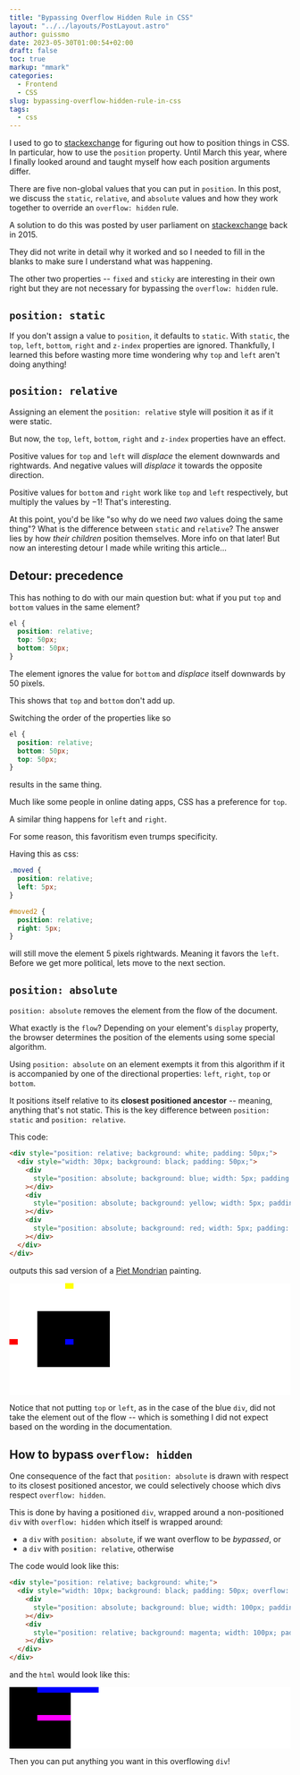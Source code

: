 ```yaml
---
title: "Bypassing Overflow Hidden Rule in CSS"
layout: "../../layouts/PostLayout.astro"
author: guissmo
date: 2023-05-30T01:00:54+02:00
draft: false
toc: true
markup: "mmark"
categories:
  - Frontend
  - CSS
slug: bypassing-overflow-hidden-rule-in-css
tags:
  - css
---
```


I used to go to [stackexchange](https://stackexchange.com) for figuring out how to position things in CSS. In particular, how to use the `position` property. Until March this year, where I finally looked around and taught myself how each position arguments differ.

There are five non-global values that you can put in `position`. In this post, we discuss the `static`, `relative`, and `absolute` values and how they work together to override an `overflow: hidden` rule.

A solution to do this was posted by user parliament on [stackexchange](https://stackoverflow.com/a/29687454) back in $2015$.

They did not write in detail why it worked and so I needed to fill in the blanks to make sure I understand what was happening.

The other two properties -- `fixed` and `sticky` are interesting in their own right but they are not necessary for bypassing the `overflow: hidden` rule.

## `position: static`

If you don't assign a value to `position`, it defaults to `static`. With `static`, the `top`, `left`, `bottom`, `right` and `z-index` properties are ignored. Thankfully, I learned this before wasting more time wondering why `top` and `left` aren't doing anything!

## `position: relative`

Assigning an element the `position: relative` style will position it as if it were static.

But now, the `top`, `left`, `bottom`, `right` and `z-index` properties have an effect.

Positive values for `top` and `left` will _displace_ the element downwards and rightwards. And negative values will _displace_ it towards the opposite direction.

Positive values for `bottom` and `right` work like `top` and `left` respectively, but multiply the values by $-1$! That's interesting.

At this point, you'd be like "so why do we need _two_ values doing the same thing"? What is the difference between `static` and `relative`? The answer lies by how _their children_ position themselves. More info on that later! But now an interesting detour I made while writing this article...

## Detour: precedence

This has nothing to do with our main question but: what if you put `top` and `bottom` values in the same element?

```css
el {
  position: relative;
  top: 50px;
  bottom: 50px;
}
```

The element ignores the value for `bottom` and _displace_ itself downwards by 50 pixels.

This shows that `top` and `bottom` don't add up.

Switching the order of the properties like so

```css
el {
  position: relative;
  bottom: 50px;
  top: 50px;
}
```

results in the same thing.

Much like some people in online dating apps, CSS has a preference for `top`.

A similar thing happens for `left` and `right`.

For some reason, this favoritism even trumps specificity.

Having this as css:

```css
.moved {
  position: relative;
  left: 5px;
}

#moved2 {
  position: relative;
  right: 5px;
}
```

will still move the element $5$ pixels rightwards. Meaning it favors the `left`. Before we get more political, lets move to the next section.

## `position: absolute`

`position: absolute` removes the element from the flow of the document.

What exactly is the `flow`? Depending on your element's `display` property, the browser determines the position of the elements using some special algorithm.

Using `position: absolute` on an element exempts it from this algorithm if it is accompanied by one of the directional properties: `left`, `right`, `top` or `bottom`.

It positions itself relative to its **closest positioned ancestor** -- meaning, anything that's not static. This is the key difference between `position: static` and `position: relative`.

This code:

```html
<div style="position: relative; background: white; padding: 50px;">
  <div style="width: 30px; background: black; padding: 50px;">
    <div
      style="position: absolute; background: blue; width: 5px; padding: 5px; z-index: 0"
    ></div>
    <div
      style="position: absolute; background: yellow; width: 5px; padding: 5px; top: 0px"
    ></div>
    <div
      style="position: absolute; background: red; width: 5px; padding: 5px; left: 0px"
    ></div>
  </div>
</div>
```

outputs this sad version of a [Piet Mondrian](https://fr.wikipedia.org/wiki/Piet_Mondrian) painting.

<!-- raw html -->
<div style="position: relative; background: white; padding: 50px;">
  <div style="width: 30px; background: black; padding: 50px;">
    <div style="position: absolute; background: blue; width: 5px; padding: 5px; z-index: 0"></div>
    <div style="position: absolute; background: yellow; width: 5px; padding: 5px; top: 0px"></div>
    <div style="position: absolute; background: red; width: 5px; padding: 5px; left: 0px"></div>
  </div>
</div>
      
Notice that not putting `top` or `left`, as in the case of the blue `div`, did not take the element out of the flow -- which is something I did not expect based on the wording in the documentation.

## How to bypass `overflow: hidden`

One consequence of the fact that `position: absolute` is drawn with respect to its closest positioned ancestor, we could selectively choose which divs respect `overflow: hidden`.

This is done by having a positioned `div`, wrapped around a non-positioned `div` with `overflow: hidden` which itself is wrapped around:

- a `div` with `position: absolute`, if we want overflow to be _bypassed_, or
- a `div` with `position: relative`, otherwise

The code would look like this:

```html
<div style="position: relative; background: white;">
  <div style="width: 10px; background: black; padding: 50px; overflow: hidden;">
    <div
      style="position: absolute; background: blue; width: 100px; padding: 5px; top: 0px;"
    ></div>
    <div
      style="position: relative; background: magenta; width: 100px; padding: 5px; top: 0px;"
    ></div>
  </div>
</div>
```

and the `html` would look like this:

<!-- raw html -->
<div style="position: relative; background: white;">
  <div style="width: 10px; background: black; padding: 50px; overflow: hidden;">
    <div style="position: absolute; background: blue; width: 100px; padding: 5px; top: 0px;"></div>
    <div style="position: relative; background: magenta; width: 100px; padding: 5px; top: 0px;"></div>
  </div>
</div>

Then you can put anything you want in this overflowing `div`!
